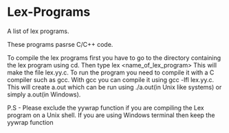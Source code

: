# Lex-Programs

A list of lex programs.

These programs pasrse C/C++ code.

To compile the lex programs first you have to go to the directory containing the lex program using cd. 
Then type lex <name_of_lex_program> 
This will make the file lex.yy.c. 
To run the program you need to compile it with a C compiler such as gcc. 
With gcc you can compile it using gcc -lfl lex.yy.c.
This will create a.out which can be run using ./a.out(in Unix like systems) or simply a.out(in Windows).

P.S - Please exclude the yywrap function if you are compiling the Lex program on a Unix shell. If you are using Windows terminal then keep the yywrap function






